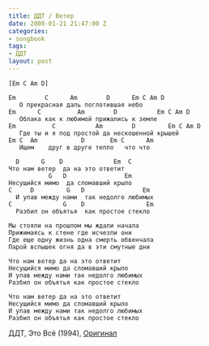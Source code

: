 ```yaml
---
title: ДДТ / Ветер
date: 2008-01-21 21:47:00 Z
categories:
- songbook
tags:
- ДДТ
layout: post
---
```


	[Em C Am D]
	
	Em        C      Am        D      Em C Am D
	   О прекрасная даль поглотившая небо
	Em      C          Am        D           Em C Am D
	   Облака как к любимой прижались к земле
	Em          C           Am        D         Em C Am D
	   Где ты и я под простой да нескошенной крышей
	Em C  Am            D       Em C      Am 
	   Ищем    друг в друге тепло   что что
	
	  D      G    D              Em  C
	Что нам ветер  да на это ответит
			   G   D                Em
	Несущийся мимо  да сломавший крыло
	C     D         G   D                Em
	  И упав между нами  так недолго любимых
	C              G    D                 Em
	  Разбил он объятья  как простое стекло
	
	Мы стояли на прошлом мы ждали начала
	Прижимаясь к стене где исчезли они
	Где еще одну жизнь одна смерть обвенчала
	Парой вспышек огня да в эти смутные дни
	
	Что нам ветер да на это ответит
	Несущийся мимо да сломавший крыло
	И упав между нами так недолго любимых
	Разбил он объятья как простое стекло
	
	Что нам ветер да на это ответит
	Несущийся мимо да сломавший крыло
	И упав между нами так недолго любимых
	Разбил он объятья как простое стекло

ДДТ, Это Всё (1994), [Оригинал](http://ddtworld.spb.ru/dsc/)

